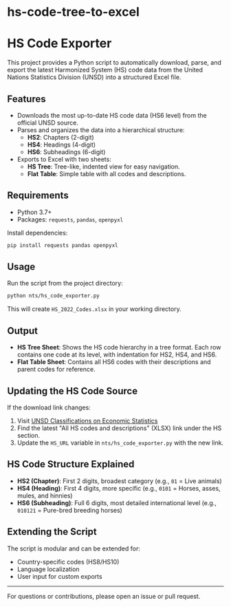 # hs-code-tree-to-excel
# HS Code Exporter

This project provides a Python script to automatically download, parse, and export the latest Harmonized System (HS) code data from the United Nations Statistics Division (UNSD) into a structured Excel file.

## Features
- Downloads the most up-to-date HS code data (HS6 level) from the official UNSD source.
- Parses and organizes the data into a hierarchical structure:
  - **HS2**: Chapters (2-digit)
  - **HS4**: Headings (4-digit)
  - **HS6**: Subheadings (6-digit)
- Exports to Excel with two sheets:
  - **HS Tree**: Tree-like, indented view for easy navigation.
  - **Flat Table**: Simple table with all codes and descriptions.

## Requirements
- Python 3.7+
- Packages: `requests`, `pandas`, `openpyxl`

Install dependencies:
```sh
pip install requests pandas openpyxl
```

## Usage
Run the script from the project directory:
```sh
python nts/hs_code_exporter.py
```

This will create `HS_2022_Codes.xlsx` in your working directory.

## Output
- **HS Tree Sheet**: Shows the HS code hierarchy in a tree format. Each row contains one code at its level, with indentation for HS2, HS4, and HS6.
- **Flat Table Sheet**: Contains all HS6 codes with their descriptions and parent codes for reference.

## Updating the HS Code Source
If the download link changes:
1. Visit [UNSD Classifications on Economic Statistics](https://unstats.un.org/unsd/classifications/Econ/)
2. Find the latest "All HS codes and descriptions" (XLSX) link under the HS section.
3. Update the `HS_URL` variable in `nts/hs_code_exporter.py` with the new link.

## HS Code Structure Explained
- **HS2 (Chapter)**: First 2 digits, broadest category (e.g., `01` = Live animals)
- **HS4 (Heading)**: First 4 digits, more specific (e.g., `0101` = Horses, asses, mules, and hinnies)
- **HS6 (Subheading)**: Full 6 digits, most detailed international level (e.g., `010121` = Pure-bred breeding horses)

## Extending the Script
The script is modular and can be extended for:
- Country-specific codes (HS8/HS10)
- Language localization
- User input for custom exports

---
For questions or contributions, please open an issue or pull request. 
